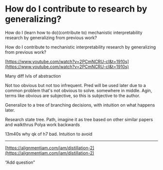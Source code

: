 # How do I contribute to research by generalizing?

How do I (learn how to do)(contribute to) mechanistic interpretability research by generalizing from previous work?

How do I contribute to mechanistic interpretability research by generalizing from previous work?

[https://www.youtube.com/watch?v=2PCmNCRU-cI&t=1910s](https://www.youtube.com/watch?v=2PCmNCRU-cI&t=1910s)

Many diff lvls of abstraction

Not too obvious but not too infrequent. Pred will be used later due to a common problem that's not obvious to solve. somewhere in middle. Agin, terms like obvious are subjective, so this is subjective to the author.

Generalize to a tree of branching decisions, with intuition on what happens later.

Research state tree. Path, imagine it as tree based on other similar papers and walkthrus
Polya work backwards

13m40s why qk of h7 bad. Intuition to avoid

---

[https://alignmentjam.com/jam/distillation-2](https://alignmentjam.com/jam/distillation-2)

“Add question”